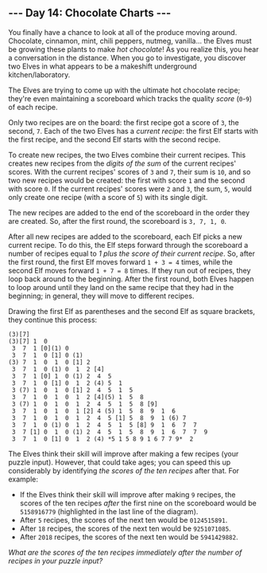 ## --- Day 14: Chocolate Charts ---

You finally have a chance to look at all of the produce moving around. Chocolate, cinnamon, mint, chili peppers, nutmeg, vanilla... the Elves must be growing these plants to make *hot chocolate*! As you realize this, you hear a conversation in the distance. When you go to investigate, you discover two Elves in what appears to be a makeshift underground kitchen/laboratory.


The Elves are trying to come up with the ultimate hot chocolate recipe; they're even maintaining a scoreboard which tracks the quality *score* (`0`-`9`) of each recipe.


Only two recipes are on the board: the first recipe got a score of `3`, the second, `7`. Each of the two Elves has a *current recipe*: the first Elf starts with the first recipe, and the second Elf starts with the second recipe.


To create new recipes, the two Elves combine their current recipes. This creates new recipes from the *digits of the sum* of the current recipes' scores. With the current recipes' scores of `3` and `7`, their sum is `10`, and so two new recipes would be created: the first with score `1` and the second with score `0`. If the current recipes' scores were `2` and `3`, the sum, `5`, would only create one recipe (with a score of `5`) with its single digit.


The new recipes are added to the end of the scoreboard in the order they are created. So, after the first round, the scoreboard is `3, 7, 1, 0`.


After all new recipes are added to the scoreboard, each Elf picks a new current recipe. To do this, the Elf steps forward through the scoreboard a number of recipes equal to *1 plus the score of their current recipe*. So, after the first round, the first Elf moves forward `1 + 3 = 4` times, while the second Elf moves forward `1 + 7 = 8` times. If they run out of recipes, they loop back around to the beginning. After the first round, both Elves happen to loop around until they land on the same recipe that they had in the beginning; in general, they will move to different recipes.


Drawing the first Elf as parentheses and the second Elf as square brackets, they continue this process:



```
(3)[7]
(3)[7] 1  0 
 3  7  1 [0](1) 0 
 3  7  1  0 [1] 0 (1)
(3) 7  1  0  1  0 [1] 2 
 3  7  1  0 (1) 0  1  2 [4]
 3  7  1 [0] 1  0 (1) 2  4  5 
 3  7  1  0 [1] 0  1  2 (4) 5  1 
 3 (7) 1  0  1  0 [1] 2  4  5  1  5 
 3  7  1  0  1  0  1  2 [4](5) 1  5  8 
 3 (7) 1  0  1  0  1  2  4  5  1  5  8 [9]
 3  7  1  0  1  0  1 [2] 4 (5) 1  5  8  9  1  6 
 3  7  1  0  1  0  1  2  4  5 [1] 5  8  9  1 (6) 7 
 3  7  1  0 (1) 0  1  2  4  5  1  5 [8] 9  1  6  7  7 
 3  7 [1] 0  1  0 (1) 2  4  5  1  5  8  9  1  6  7  7  9 
 3  7  1  0 [1] 0  1  2 (4) *5 1 5 8 9 1 6 7 7 9*  2 

```

The Elves think their skill will improve after making a few recipes (your puzzle input). However, that could take ages; you can speed this up considerably by identifying *the scores of the ten recipes* after that. For example:


* If the Elves think their skill will improve after making `9` recipes, the scores of the ten recipes *after* the first nine on the scoreboard would be `5158916779` (highlighted in the last line of the diagram).
* After `5` recipes, the scores of the next ten would be `0124515891`.
* After `18` recipes, the scores of the next ten would be `9251071085`.
* After `2018` recipes, the scores of the next ten would be `5941429882`.


*What are the scores of the ten recipes immediately after the number of recipes in your puzzle input?*


